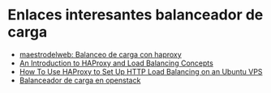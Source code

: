 # Enlaces interesantes balanceador de carga

* [maestrodelweb: Balanceo de carga con haproxy](http://www.maestrosdelweb.com/balance-de-carga-haproxy/)
* [An Introduction to HAProxy and Load Balancing Concepts](https://www.digitalocean.com/community/tutorials/an-introduction-to-haproxy-and-load-balancing-concepts)
* [How To Use HAProxy to Set Up HTTP Load Balancing on an Ubuntu VPS ](https://www.digitalocean.com/community/tutorials/how-to-use-haproxy-to-set-up-http-load-balancing-on-an-ubuntu-vps)
* [Balanceador de carga en openstack](http://iesgn.github.io/emergya/curso/u5/balanceador)


